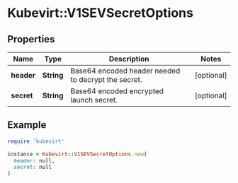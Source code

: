 # Kubevirt::V1SEVSecretOptions

## Properties

| Name | Type | Description | Notes |
| ---- | ---- | ----------- | ----- |
| **header** | **String** | Base64 encoded header needed to decrypt the secret. | [optional] |
| **secret** | **String** | Base64 encoded encrypted launch secret. | [optional] |

## Example

```ruby
require 'kubevirt'

instance = Kubevirt::V1SEVSecretOptions.new(
  header: null,
  secret: null
)
```

